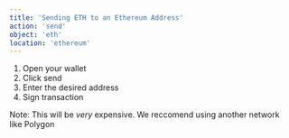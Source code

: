 ```yaml
---
title: 'Sending ETH to an Ethereum Address'
action: 'send'
object: 'eth'
location: 'ethereum'
---
```


1. Open your wallet
2. Click send
3. Enter the desired address
4. Sign transaction

Note: This will be _very_ expensive. We reccomend using another network like Polygon